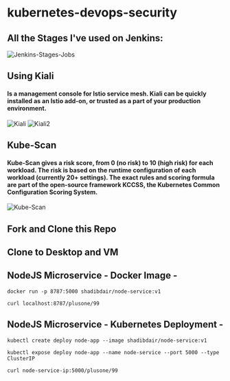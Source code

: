 # kubernetes-devops-security
## All the Stages I've used on Jenkins:
![Jenkins-Stages-Jobs](https://user-images.githubusercontent.com/43513994/174334271-0038d52f-417f-4bea-99b1-131edae7b391.png)

## Using Kiali
#### Is a management console for Istio service mesh. Kiali can be quickly installed as an Istio add-on, or trusted as a part of your production environment. 
![Kiali](https://user-images.githubusercontent.com/43513994/174335709-2683a625-d2e7-429b-a48d-2ea8c4ce639e.png)
![Kiali2](https://user-images.githubusercontent.com/43513994/174335721-5ef1a8b3-9ca6-45aa-bdb3-02116dc9b9a1.png)

## Kube-Scan
#### Kube-Scan gives a risk score, from 0 (no risk) to 10 (high risk) for each workload. The risk is based on the runtime configuration of each workload (currently 20+ settings). The exact rules and scoring formula are part of the open-source framework KCCSS, the Kubernetes Common Configuration Scoring System.
![Kube-Scan](https://user-images.githubusercontent.com/43513994/174335932-33961c83-7347-4e66-857d-bca0663ec276.png)


## Fork and Clone this Repo

## Clone to Desktop and VM

## NodeJS Microservice - Docker Image -
`docker run -p 8787:5000 shadibdair/node-service:v1`

`curl localhost:8787/plusone/99`
 
## NodeJS Microservice - Kubernetes Deployment -
`kubectl create deploy node-app --image shadibdair/node-service:v1`

`kubectl expose deploy node-app --name node-service --port 5000 --type ClusterIP`

`curl node-service-ip:5000/plusone/99`
